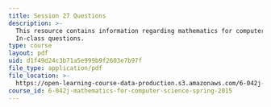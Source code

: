 ```yaml
---
title: Session 27 Questions
description: >-
  This resource contains information regarding mathematics for computer science:
  In-class questions.
type: course
layout: pdf
uid: d1f49d24c3b71a5e999b9f2603e7b97f
file_type: application/pdf
file_location: >-
  https://open-learning-course-data-production.s3.amazonaws.com/6-042j-mathematics-for-computer-science-spring-2015/d1f49d24c3b71a5e999b9f2603e7b97f_MIT6_042JS15_cp27.pdf
course_id: 6-042j-mathematics-for-computer-science-spring-2015
---
```

